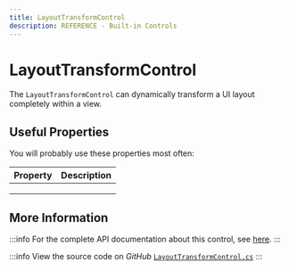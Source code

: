 ```yaml
---
title: LayoutTransformControl
description: REFERENCE - Built-in Controls
---
```


# LayoutTransformControl

The `LayoutTransformControl` can dynamically transform a UI layout completely within a view.

## Useful Properties

You will probably use these properties most often:

| Property | Description |
| -------- | ----------- |
|          |             |
|          |             |
|          |             |

## More Information

:::info
For the complete API documentation about this control, see [here](https://api-docs.avaloniaui.net/docs/T_Avalonia_Controls_LayoutTransformControl).
:::

:::info
View the source code on _GitHub_ [`LayoutTransformControl.cs`](https://github.com/AvaloniaUI/Avalonia/blob/master/src/Avalonia.Controls/LayoutTransformControl.cs)
:::
